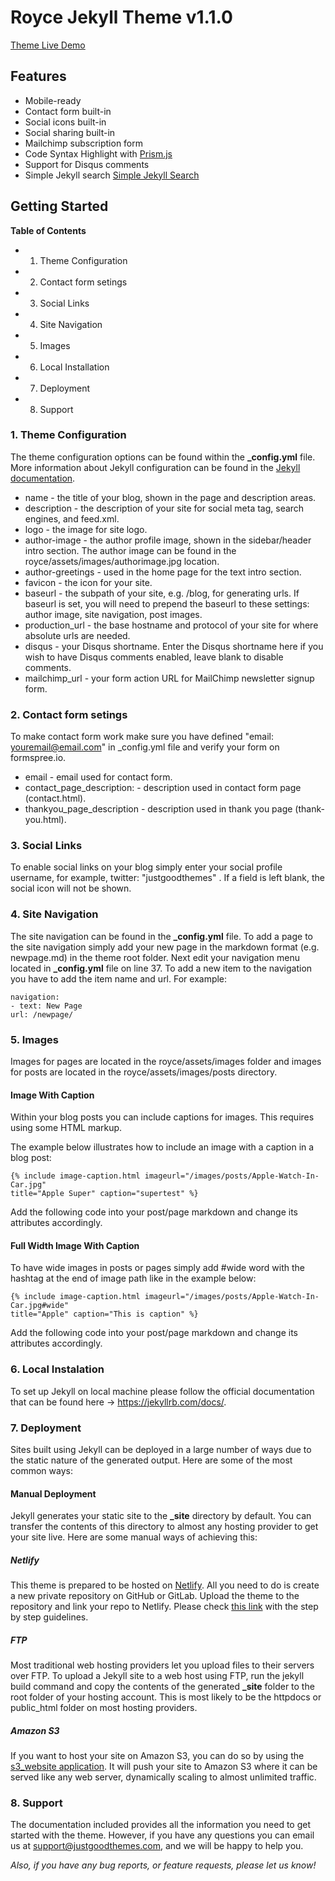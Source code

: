 # Royce Jekyll Theme v1.1.0

[Theme Live Demo](https://royce.netlify.com/)

## Features

* Mobile-ready
* Contact form built-in 
* Social icons built-in
* Social sharing built-in
* Mailchimp subscription form
* Code Syntax Highlight with [Prism.js](https://prismjs.com/)
* Support for Disqus comments
* Simple Jekyll search [Simple Jekyll Search](https://github.com/christian-fei/Simple-Jekyll-Search)

## Getting Started

**Table of Contents**

* 1. Theme Configuration
* 2. Contact form setings
* 3. Social Links
* 4. Site Navigation
* 5. Images
* 6. Local Installation
* 7. Deployment
* 8. Support

### 1. Theme Configuration

The theme configuration options can be found within the **_config.yml** file. More information about Jekyll configuration can be found in the [Jekyll documentation](https://jekyllrb.com/docs/configuration/).

* name - the title of your blog, shown in the page and description areas.
* description - the description of your site for social meta tag, search engines, and feed.xml.
* logo - the image for site logo.
* author-image - the author profile image, shown in the sidebar/header intro section. The author image can be found in the royce/assets/images/authorimage.jpg location.
* author-greetings - used in the home page for the text intro section.
* favicon - the icon for your site.
* baseurl - the subpath of your site, e.g. /blog, for generating urls. If baseurl is set, you will need to prepend the baseurl to these settings: author image, site navigation, post images.
* production_url - the base hostname and protocol of your site for where absolute urls are needed.
* disqus - your Disqus shortname. Enter the Disqus shortname here if you wish to have Disqus comments enabled, leave blank to disable comments.
* mailchimp_url - your form action URL for MailChimp newsletter signup form.

### 2. Contact form setings
To make contact form work make sure you have defined "email: youremail@email.com" in _config.yml file and verify your form on formspree.io.

* email - email used for contact form.
* contact_page_description: - description used in contact form page (contact.html).
* thankyou_page_description - description used in thank you page (thank-you.html).

### 3. Social Links

To enable social links on your blog simply enter your social profile username, for example, twitter: "justgoodthemes" . If a field is left blank, the social icon will not be shown.

### 4. Site Navigation

The site navigation can be found in the **_config.yml** file. To add a page to the site navigation simply add your new page in the markdown format (e.g. newpage.md) in the theme root folder. Next edit your navigation menu located in **_config.yml** file on line 37. To add a new item to the navigation you have to add the item name and url. For example:

~~~~
navigation:
- text: New Page
url: /newpage/
~~~~

### 5. Images

Images for pages are located in the royce/assets/images folder and images for posts are located in the royce/assets/images/posts directory.

#### Image With Caption

Within your blog posts you can include captions for images. This requires using some HTML markup.

The example below illustrates how to include an image with a caption in a blog post:

~~~~
{% include image-caption.html imageurl="/images/posts/Apple-Watch-In-Car.jpg" 
title="Apple Super" caption="supertest" %}
~~~~

Add the following code into your post/page markdown and change its attributes accordingly.

#### Full Width Image With Caption

To have wide images in posts or pages simply add #wide word with the hashtag at the end of image path like in the example below:

~~~~
{% include image-caption.html imageurl="/images/posts/Apple-Watch-In-Car.jpg#wide" 
title="Apple" caption="This is caption" %}
~~~~

Add the following code into your post/page markdown and change its attributes accordingly.

### 6. Local Instalation

To set up Jekyll on local machine please follow the official documentation that can be found here -> https://jekyllrb.com/docs/.

### 7. Deployment

Sites built using Jekyll can be deployed in a large number of ways due to the static nature of the generated output. Here are some of the most common ways:

#### Manual Deployment

Jekyll generates your static site to the **_site** directory by default. You can transfer the contents of this directory to almost any hosting provider to get your site live. Here are some manual ways of achieving this:

##### Netlify

This theme is prepared to be hosted on [Netlify](https://www.netlify.com/). All you need to do is create a new private repository on GitHub or GitLab. Upload the theme to the repository and link your repo to Netlify. Please check [this link](https://www.netlify.com/blog/2015/10/28/a-step-by-step-guide-jekyll-3.0-on-netlify/#step-2-link-to-your-github) with the step by step guidelines.

##### FTP

Most traditional web hosting providers let you upload files to their servers over FTP. To upload a Jekyll site to a web host using FTP, run the jekyll build command and copy the contents of the generated **_site** folder to the root folder of your hosting account. This is most likely to be the httpdocs or public_html folder on most hosting providers.

##### Amazon S3

If you want to host your site on Amazon S3, you can do so by using the [s3_website application](https://github.com/laurilehmijoki/s3_website). It will push your site to Amazon S3 where it can be served like any web server, dynamically scaling to almost unlimited traffic.

### 8. Support

The documentation included provides all the information you need to get started with the theme. However, if you have any questions you can email us at support@justgoodthemes.com, and we will be happy to help you.

*Also, if you have any bug reports, or feature requests, please let us know!*
